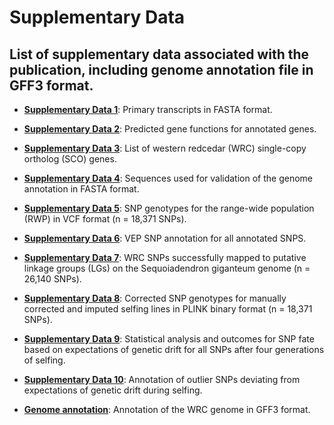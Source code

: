 # Supplementary Data
## List of supplementary data associated with the publication, including genome annotation file in GFF3 format.

* **[Supplementary Data 1](https://github.com/tshalev/WRC-genome-paper/blob/main/Supplementary%20data/Dataset_S1-WRC_genome_annotation_primary_transcripts.fa.gz)**: Primary transcripts in FASTA format.
* **[Supplementary Data 2](https://github.com/tshalev/WRC-genome-paper/blob/main/Supplementary%20data/Dataset_S2-WRC_genome_annotation_predicted_gene_functions.xlsx)**: Predicted gene functions for annotated genes.
* **[Supplementary Data 3](https://github.com/tshalev/WRC-genome-paper/blob/main/Supplementary%20data/Dataset_S3-WRC_SCO_genes.txt)**: List of western redcedar (WRC) single-copy ortholog (SCO) genes.
* **[Supplementary Data 4](https://github.com/tshalev/WRC-genome-paper/blob/main/Supplementary%20data/Dataset_S4-annotation_validation_sequences.fasta)**: Sequences used for validation of the genome annotation in FASTA format.
* **[Supplementary Data 5](https://github.com/tshalev/WRC-genome-paper/blob/main/Supplementary%20data/Dataset_S5-rwp_all_filtered_snps_18371.vcf.gz)**: SNP genotypes for the range-wide population (RWP) in VCF format (n = 18,371 SNPs).
* **[Supplementary Data 6](https://github.com/tshalev/WRC-genome-paper/blob/main/Supplementary%20data/Dataset_S6-VEP_annotation_all_snps.xlsx)**: VEP SNP annotation for all annotated SNPS.
* **[Supplementary Data 7](https://github.com/tshalev/WRC-genome-paper/blob/main/Supplementary%20data/Dataset_S7-WRC_linkage_groups.csv)**: WRC SNPs successfully mapped to putative linkage groups (LGs) on the Sequoiadendron giganteum genome (n = 26,140 SNPs).
* **[Supplementary Data 8](https://github.com/tshalev/WRC-genome-paper/blob/main/Supplementary%20data/Dataset_S8-corrected_S_line_snps.tar.gz)**: Corrected SNP genotypes for manually corrected and imputed selfing lines in PLINK binary format (n = 18,371 SNPs).
* **[Supplementary Data 9](https://github.com/tshalev/WRC-genome-paper/blob/main/Supplementary%20data/Dataset_S9-chisq_analysis_S4_fate_table.csv)**: Statistical analysis and outcomes for SNP fate based on expectations of genetic drift for all SNPs after four generations of selfing.
* **[Supplementary Data 10](https://github.com/tshalev/WRC-genome-paper/blob/main/Supplementary%20data/Dataset_S10-outlier_snp_annotation.csv)**: Annotation of outlier SNPs deviating from expectations of genetic drift during selfing.  

* **[Genome annotation](https://github.com/tshalev/WRC-genome-paper/blob/main/Supplementary%20data/redcedar-v3_manually_corrected.gff3.gz)**: Annotation of the WRC genome in GFF3 format.
